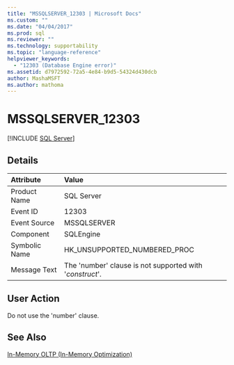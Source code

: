 ```yaml
---
title: "MSSQLSERVER_12303 | Microsoft Docs"
ms.custom: ""
ms.date: "04/04/2017"
ms.prod: sql
ms.reviewer: ""
ms.technology: supportability
ms.topic: "language-reference"
helpviewer_keywords: 
  - "12303 (Database Engine error)"
ms.assetid: d7972592-72a5-4e84-b9d5-54324d430dcb
author: MashaMSFT
ms.author: mathoma
---
```

# MSSQLSERVER_12303
 [!INCLUDE [SQL Server](../../includes/applies-to-version/sqlserver.md)]
  
## Details  
  
| Attribute | Value |  
| :-------- | :---- |  
|Product Name|SQL Server|  
|Event ID|12303|  
|Event Source|MSSQLSERVER|  
|Component|SQLEngine|  
|Symbolic Name|HK_UNSUPPORTED_NUMBERED_PROC|  
|Message Text|The 'number' clause is not supported with '*construct*'.|  
  
## User Action  
Do not use the 'number' clause.  
  
## See Also  
[In-Memory OLTP &#40;In-Memory Optimization&#41;](~/relational-databases/in-memory-oltp/in-memory-oltp-in-memory-optimization.md)  
  
